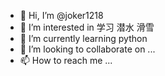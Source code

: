 - 👋 Hi, I’m @joker1218
- 👀 I’m interested in 学习 潜水 滑雪
- 🌱 I’m currently learning python
- 💞️ I’m looking to collaborate on ...
- 📫 How to reach me ...

<!---
joker1218/joker1218 is a ✨ special ✨ repository because its `README.md` (this file) appears on your GitHub profile.
You can click the Preview link to take a look at your changes.
--->
